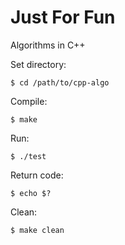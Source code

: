 # Just For Fun
Algorithms in C++

Set directory:

    $ cd /path/to/cpp-algo

Compile:

    $ make

Run:

    $ ./test

Return code:

    $ echo $?

Clean:

    $ make clean